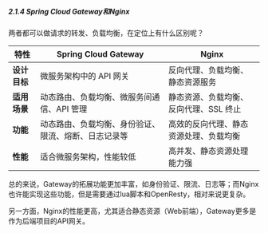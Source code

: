 ##### 2.1.4 Spring Cloud Gateway和Nginx

两者都可以做请求的转发、负载均衡，在定位上有什么区别呢？

| 特性         | **Spring Cloud Gateway**                             | **Nginx**                              |
| ------------ | ---------------------------------------------------- | -------------------------------------- |
| **设计目标** | 微服务架构中的 API 网关                              | 反向代理、负载均衡、静态资源服务       |
| **适用场景** | 动态路由、负载均衡、微服务间通信、API 管理           | 静态资源、负载均衡、反向代理、SSL 终止 |
| **功能**     | 动态路由、负载均衡、身份验证、限流、熔断、日志记录等 | 高效的反向代理、静态资源处理、负载均衡 |
| **性能**     | 适合微服务架构，性能较低                             | 高并发、静态资源处理能力强             |

总的来说，Gateway的拓展功能更加丰富，如身份验证、限流、日志等；而Nginx也许能实现这些功能，但是需要通过lua脚本和OpenResty，相对来说更复杂。

另一方面，Nginx的性能更高，尤其适合静态资源（Web前端），Gateway更多是作为后端项目的API网关。